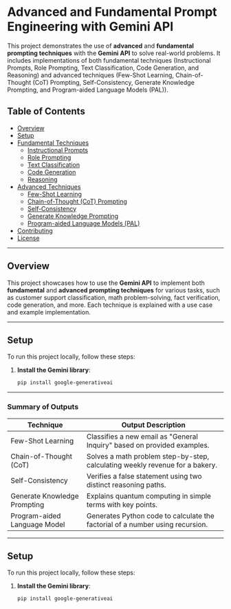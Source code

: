 # Advanced and Fundamental Prompt Engineering with Gemini API

This project demonstrates the use of **advanced** and **fundamental prompting techniques** with the **Gemini API** to solve real-world problems. It includes implementations of both fundamental techniques (Instructional Prompts, Role Prompting, Text Classification, Code Generation, and Reasoning) and advanced techniques (Few-Shot Learning, Chain-of-Thought (CoT) Prompting, Self-Consistency, Generate Knowledge Prompting, and Program-aided Language Models (PAL)).

## Table of Contents
- [Overview](#overview)
- [Setup](#setup)
- [Fundamental Techniques](#fundamental-techniques)
  - [Instructional Prompts](#instructional-prompts)
  - [Role Prompting](#role-prompting)
  - [Text Classification](#text-classification)
  - [Code Generation](#code-generation)
  - [Reasoning](#reasoning)
- [Advanced Techniques](#advanced-techniques)
  - [Few-Shot Learning](#few-shot-learning)
  - [Chain-of-Thought (CoT) Prompting](#chain-of-thought-cot-prompting)
  - [Self-Consistency](#self-consistency)
  - [Generate Knowledge Prompting](#generate-knowledge-prompting)
  - [Program-aided Language Models (PAL)](#program-aided-language-models-pal)
- [Contributing](#contributing)
- [License](#license)

---

## Overview
This project showcases how to use the **Gemini API** to implement both **fundamental** and **advanced prompting techniques** for various tasks, such as customer support classification, math problem-solving, fact verification, code generation, and more. Each technique is explained with a use case and example implementation.

---

## Setup
To run this project locally, follow these steps:

1. **Install the Gemini library**:
   ```bash
   pip install google-generativeai

---

### Summary of Outputs
| **Technique**               | **Output Description**                                                                 |
|-----------------------------|---------------------------------------------------------------------------------------|
| Few-Shot Learning           | Classifies a new email as "General Inquiry" based on provided examples.               |
| Chain-of-Thought (CoT)      | Solves a math problem step-by-step, calculating weekly revenue for a bakery.          |
| Self-Consistency            | Verifies a false statement using two distinct reasoning paths.                        |
| Generate Knowledge Prompting| Explains quantum computing in simple terms with key points.                           |
| Program-aided Language Model| Generates Python code to calculate the factorial of a number using recursion.         |

---

## Setup
To run this project locally, follow these steps:

1. **Install the Gemini library**:
   ```bash
   pip install google-generativeai